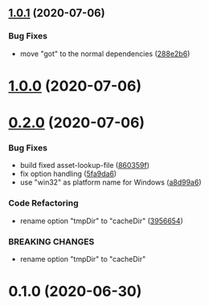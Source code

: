 ## [1.0.1](https://github.com/nknapp/node-chisel-tunnel/compare/v1.0.0...v1.0.1) (2020-07-06)

### Bug Fixes

- move "got" to the normal dependencies
  ([288e2b6](https://github.com/nknapp/node-chisel-tunnel/commit/288e2b684c1964f2015f46bd2d77e9f03f57003a))

# [1.0.0](https://github.com/nknapp/node-chisel-tunnel/compare/v0.2.0...v1.0.0) (2020-07-06)

# [0.2.0](https://github.com/nknapp/node-chisel-tunnel/compare/v0.1.0...v0.2.0) (2020-07-06)

### Bug Fixes

- build fixed asset-lookup-file
  ([860359f](https://github.com/nknapp/node-chisel-tunnel/commit/860359ff001c5ae2ac21d24e2c00295a8b46c122))
- fix option handling
  ([5fa9da6](https://github.com/nknapp/node-chisel-tunnel/commit/5fa9da65497fa8f000659168c049615ce1669f3b))
- use "win32" as platform name for Windows
  ([a8d99a6](https://github.com/nknapp/node-chisel-tunnel/commit/a8d99a6de4c701cea722048f231a688f1b075f57))

### Code Refactoring

- rename option "tmpDir" to "cacheDir"
  ([3956654](https://github.com/nknapp/node-chisel-tunnel/commit/3956654eb12c6f91826df26a2b1c30144811b550))

### BREAKING CHANGES

- rename option "tmpDir" to "cacheDir"

# 0.1.0 (2020-06-30)
